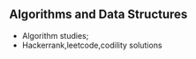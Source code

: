 ## Algorithms and Data Structures


* Algorithm studies;
* Hackerrank,leetcode,codility solutions














